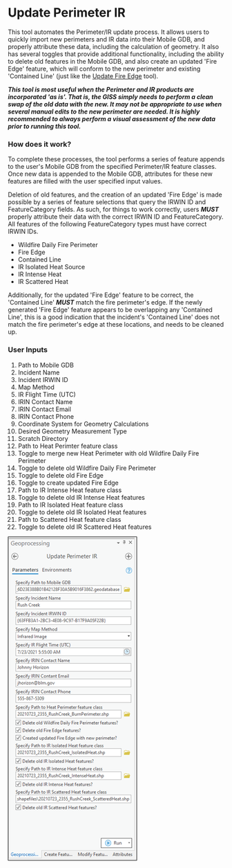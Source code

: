 # Update Perimeter IR

This tool automates the Perimeter/IR update process. It allows users to quickly import new perimeters and IR data into their Mobile GDB, and properly attribute these data, including the calculation of geometry. It also has several toggles that provide additional functionality, including the ability to delete old features in the Mobile GDB, and also create an updated 'Fire Edge' feature, which will conform to the new perimeter and existing 'Contained Line' (just like the [Update Fire Edge](/docs/README_UpdateFireEdge.md) tool).

***This tool is most useful when the Perimeter and IR products are incorporated 'as is'. That is, the GISS simply  needs to perform a clean swap of the old data with the new. It may not be appropriate to use when several manual edits to the new perimeter are needed. It is highly recommended to always perform a visual assessment of the new data prior to running this tool.***

### How does it work?

To complete these processes, the tool performs a series of feature appends to the user's Mobile GDB from the specified Perimeter/IR feature classes. Once new data is appended to the Mobile GDB, attributes for these new features are filled with the user specified input values. 

Deletion of old features, and the creation of an updated 'Fire Edge' is made possible by a series of feature selections that query the IRWIN ID and FeatureCategory fields. As such, for things to work correctly, users ***MUST*** properly attribute their data with the correct IRWIN ID and FeatureCategory. All features of the following FeatureCategory types must have correct IRWIN IDs.

- Wildfire Daily Fire Perimeter
- Fire Edge
- Contained Line
- IR Isolated Heat Source
- IR Intense Heat
- IR Scattered Heat


Additionally, for the updated 'Fire Edge' feature to be correct, the 'Contained Line' ***MUST*** match the fire perimeter's edge. If the newly generated 'Fire Edge' feature appears to be overlapping any 'Contained Line', this is a good indication that the incident's 'Contained Line' does not match the fire perimeter's edge at these locations, and needs to be cleaned up.

### User Inputs

1. Path to Mobile GDB
2. Incident Name
3. Incident IRWIN ID
4. Map Method
5. IR Flight Time (UTC)
6. IRIN Contact Name
7. IRIN Contact Email
8. IRIN Contact Phone
9. Coordinate System for Geometry Calculations
10. Desired Geometry Measurement Type
11. Scratch Directory
12. Path to Heat Perimter feature class
13. Toggle to merge new Heat Perimeter with old Wildfire Daily Fire Perimeter
14. Toggle to delete old Wildfire Daily Fire Perimeter
15. Toggle to delete old Fire Edge
16. Toggle to create updated Fire Edge
17. Path to IR Intense Heat feature class
18. Toggle to delete old IR Intense Heat features
19. Path to IR Isolated Heat feature class
20. Toggle to delete old IR Isolated Heat features
21. Path to Scattered Heat feature class
22. Toggle to delete old IR Scattered Heat features

![screenshot_UpdatePerimeterIR_1.png](/docs/screenshot_UpdatePerimeterIR_1.png?raw=true)



